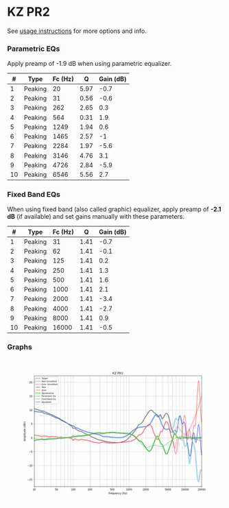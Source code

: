 # KZ PR2
See [usage instructions](https://github.com/jaakkopasanen/AutoEq#usage) for more options and info.

### Parametric EQs
Apply preamp of -1.9 dB when using parametric equalizer.

|   # | Type    |   Fc (Hz) |    Q |   Gain (dB) |
|-----|---------|-----------|------|-------------|
|   1 | Peaking |        20 | 5.97 |        -0.7 |
|   2 | Peaking |        31 | 0.56 |        -0.6 |
|   3 | Peaking |       262 | 2.65 |         0.3 |
|   4 | Peaking |       564 | 0.31 |         1.9 |
|   5 | Peaking |      1249 | 1.94 |         0.6 |
|   6 | Peaking |      1465 | 2.57 |        -1   |
|   7 | Peaking |      2284 | 1.97 |        -5.6 |
|   8 | Peaking |      3146 | 4.76 |         3.1 |
|   9 | Peaking |      4726 | 2.84 |        -5.9 |
|  10 | Peaking |      6546 | 5.56 |         2.7 |

### Fixed Band EQs
When using fixed band (also called graphic) equalizer, apply preamp of **-2.1 dB** (if available) and set gains manually with these parameters.

|   # | Type    |   Fc (Hz) |    Q |   Gain (dB) |
|-----|---------|-----------|------|-------------|
|   1 | Peaking |        31 | 1.41 |        -0.7 |
|   2 | Peaking |        62 | 1.41 |        -0.1 |
|   3 | Peaking |       125 | 1.41 |         0.2 |
|   4 | Peaking |       250 | 1.41 |         1.3 |
|   5 | Peaking |       500 | 1.41 |         1.6 |
|   6 | Peaking |      1000 | 1.41 |         2.1 |
|   7 | Peaking |      2000 | 1.41 |        -3.4 |
|   8 | Peaking |      4000 | 1.41 |        -2.7 |
|   9 | Peaking |      8000 | 1.41 |         0.9 |
|  10 | Peaking |     16000 | 1.41 |        -0.5 |

### Graphs
![](./KZ%20PR2.png)

